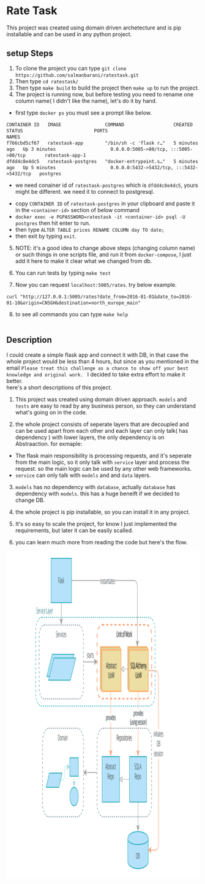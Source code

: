 # Rate Task

This project was created using domain driven archetecture and is pip installable and can be used in any python project.

## setup Steps

1. To clone the project you can type `git clone https://github.com/salmanbarani/ratestask.git` <br>
2. Then type `cd ratestask/`<br>
3. Then type `make build` to build the project then `make up` to run the project.
4. The project is running now, but before testing you need to rename one column name( I didn't like the name), let's do it by hand.

- first type `docker ps` you must see a prompt like below.<br>

```
CONTAINER ID   IMAGE                COMMAND                  CREATED         STATUS                          PORTS                                       NAMES
f766cbd5cf67   ratestask-app        "/bin/sh -c 'flask r…"   5 minutes ago   Up 3 minutes                    0.0.0.0:5005->80/tcp, :::5005->80/tcp       ratestask-app-1
dfdd4c8e4dc5   ratestask-postgres   "docker-entrypoint.s…"   5 minutes ago   Up 5 minutes                    0.0.0.0:5432->5432/tcp, :::5432->5432/tcp   postgres
```

- we need conainer id of `ratestask-postgres` which is `dfdd4c8e4dc5`, yours might be different. we need it to connect to postgresql.<br>

* copy `CONTAINER ID` of `ratestask-postgres` in your clipboard and paste it in the `<container-id>` section of below command
* `docker exec -e PGPASSWORD=ratestask -it <container-id> psql -U postgres` then hit enter to run.
* then type `ALTER TABLE prices RENAME COLUMN day TO date;`
* then exit by typing `exit`.

5.  NOTE: it's a good idea to change above steps (changing column name) or such things in one scripts file, and run it from `docker-compose`, I just add it here to make it clear what we changed from db.

6.  You can run tests by typing `make test` <br>
7.  Now you can request `localhost:5005/rates`. try below example.

```
curl "http://127.0.0.1:5005/rates?date_from=2016-01-01&date_to=2016-01-10&origin=CNSGH&destination=north_europe_main"
```

8. to see all commands you can type `make help`
   <br><br>

## Description

I could create a simple flask app and connect it with DB, in that case the whole project would be less than 4 hours, but since as you mentioned in the email `Please treat this challenge as a chance to show off your best knowledge and original work.
` I decided to take extra effort to make it better.<br>
here's a short descriptions of this project.

1. This project was created using domain driven approach. `models` and `tests` are easy to read by any business person, so they can understand what's going on in the code.

2. the whole project consists of seperate layers that are decoupled and can be used apart from each other and each layer can only talk( has dependency ) with lower layers, the only dependency is on Abstraaction. for exmaple:

- The flask main responsibility is processing requests, and it's seperate from the main logic, so it only talk with `service` layer and process the request. so the main logic can be used by any other web frameworks.
- `service` can only talk with `models` and and `data` layers.

3.  `models` has no dependency with `database`, actually `database` has dependency with `models`. this has a huge beneift if we decided to change DB.

4.  the whole project is pip installable, so you can install it in any project.

5.  It's so easy to scale the project, for know I just implemented the requirements, but later it can be easily scalled.

6.  you can learn much more from reading the code but here's the flow.<br>

![Alt text](https://github.com/salmanbarani/ratestask/blob/trunk/Screenshot%20from%202023-04-01%2011-10-42.png?raw=true)
